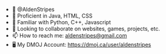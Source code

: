 - 👋 @AldenStripes
- 🌲 Proficient in Java, HTML, CSS
- 🌱 Familiar with Python, C++, Javascript
- 💞️ Looking to collaborate on websites, games, projects, etc.
- 📫 How to reach me: aldenstripes@gmail.com
- 🖥️ My DMOJ Account: https://dmoj.ca/user/aldenstripes 
